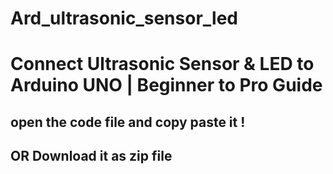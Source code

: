 # Ard_ultrasonic_sensor_led
# Connect Ultrasonic Sensor &amp; LED to Arduino UNO | Beginner to Pro Guide
## open the code file and copy paste it !
## OR Download it as zip file
